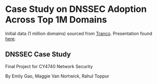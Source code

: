 # Case Study on DNSSEC Adoption Across Top 1M Domains
Initial data (1 million domains) sourced from [Tranco](https://tranco-list.eu/).
Presentation found [here](https://docs.google.com/presentation/d/1VN11OunnLw02M0WsqakSSz93KWpmqt64GHBUrA-kvoE/edit?usp=sharing).

## DNSSEC Case Study
Final Project for CY4740 Network Security

By Emily Gao, Maggie Van Nortwick, Rahul Toppur
